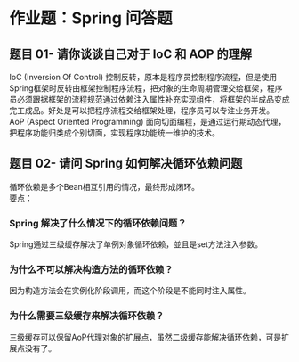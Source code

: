 # 作业题：Spring 问答题  
## 题目 01- 请你谈谈自己对于 IoC 和 AOP 的理解  
IoC (Inversion Of Control) 控制反转，原本是程序员控制程序流程，但是使用Spring框架时反转由框架控制程序流程，把对象的生命周期管理交给框架，程序员必须跟据框架的流程规范通过依赖注入属性补充实现组件，将框架的半成品变成完工成品。好处是可以把程序流程交给框架处理，程序员可以专注业务开发。  
AoP (Aspect Oriented Programming) 面向切面编程，是通过运行期动态代理，把程序功能归类成个别切面，实现程序功能统一维护的技术。

## 题目 02- 请问 Spring 如何解决循环依赖问题  
循环依赖是多个Bean相互引用的情况，最终形成闭环。  
要点：  
### Spring 解决了什么情况下的循环依赖问题？  
Spring通过三级缓存解决了单例对象循环依赖，並且是set方法注入参数。
### 为什么不可以解决构造方法的循环依赖？  
因为构造方法会在实例化阶段调用，而这个阶段是不能同时注入属性。  
### 为什么需要三级缓存来解决循环依赖？  
三级缓存可以保留AoP代理对象的扩展点，虽然二级缓存能解决循环依赖，可是扩展点没有了。
